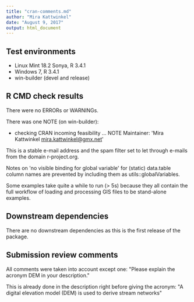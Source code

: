 ```yaml
---
title: "cran-comments.md"
author: "Mira Kattwinkel"
date: "August 9, 2017"
output: html_document
---
```


## Test environments
* Linux Mint 18.2 Sonya, R 3.4.1
* Windows 7, R 3.4.1
* win-builder (devel and release)

## R CMD check results
There were no ERRORs or WARNINGs.

There was one NOTE (on win-builder):
* checking CRAN incoming feasibility ... NOTE
Maintainer: 'Mira Kattwinkel <mira.kattwinkel@gmx.net>'

This is a stable e-mail address and the spam filter set to let through e-mails 
from the domain r-project.org.

Notes on 'no visible binding for global variable' for (static) data.table column
names are prevented by including them as utils::globalVariables.

Some examples take quite a while to run (> 5s) because they all contain the full
workflow of loading and processing GIS files to be stand-alone examples.

## Downstream dependencies
There are no downstream dependencies as this is the first release of the package.

## Submission review comments
All comments were taken into account except one:
"Please explain the acronym DEM in your description."

This is already done in the description right before giving the acronym:
"A digital elevation model (DEM) is used to derive stream networks"


